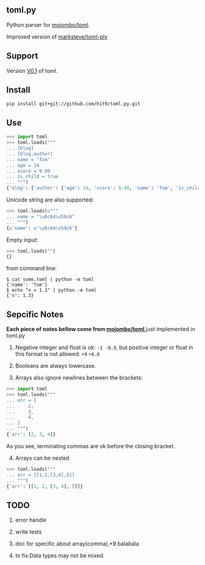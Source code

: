 toml.py
------

Python parser for [mojombo/toml](https://github.com/mojombo/toml).

Improved version of [marksteve/toml-ply](https://github.com/marksteve/toml-ply)

Support
-------

Version [V0.1](https://github.com/mojombo/toml/blob/master/versions/toml-v0.1.0.md) of toml.


Install
-------

    pip install git+git://github.com/hit9/toml.py.git

Use
----

```python
>>> import toml
>>> toml.loads("""
... [blog]
... [blog.author]
... name = "Tom"
... age = 14
... score = 9.99
... is_child = true
... """)
{'blog': {'author': {'age': 14, 'score': 9.99, 'name': 'Tom', 'is_child': True}}}
```

Unicode string are also supported:

```python
>>> toml.loads(u"""
... name = "\u6c64\u59c6"
... """)
{u'name': u'\u6c64\u59c6'}
```

Empty input:

```python
>>> toml.loads("")
{}
```

from command line:

```
$ cat some.toml | python -m toml
{'name': 'Tom'}
$ echo "n = 1.3" | python -m toml
{'n': 1.3}

```

Sepcific Notes
--------------

**Each piece of notes bellow come from [mojombo/toml](https://github.com/mojombo/toml)**,just implemented in toml.py

1. Negative integer and float is ok: `-1 -0.9`, but positive integer or float in this format is not allowed: `+9` `+8.8`

2. Booleans are always lowercase.

3. Arrays also ignore newlines between the brackets:

```python
>>> import toml
>>> toml.loads("""
... arr = [
...     2,
...     3,
...     4,
... ]
... """)
{'arr': [2, 3, 4]}
```

As you see, terminating commas are ok before the closing bracket.

4. Arrays can be nested

```python
>>> toml.loads("""
... arr = [[1,2,[3,4],5]]
... """)
{'arr': [[1, 2, [3, 4], 5]]}

```

TODO
----

1. error handle

2. write tests

3. doc for specific about array(comma),+9 balabala

4. to fix:Data types may not be mixed.
